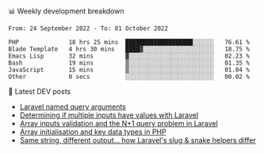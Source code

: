 📊 Weekly development breakdown
<!--START_SECTION:waka-->

```text
From: 24 September 2022 - To: 01 October 2022

PHP              18 hrs 25 mins  ███████████████████░░░░░░   76.61 %
Blade Template   4 hrs 30 mins   ████▓░░░░░░░░░░░░░░░░░░░░   18.75 %
Emacs Lisp       32 mins         ▓░░░░░░░░░░░░░░░░░░░░░░░░   02.23 %
Bash             19 mins         ▒░░░░░░░░░░░░░░░░░░░░░░░░   01.35 %
JavaScript       15 mins         ▒░░░░░░░░░░░░░░░░░░░░░░░░   01.04 %
Other            0 secs          ░░░░░░░░░░░░░░░░░░░░░░░░░   00.02 %
```

<!--END_SECTION:waka-->

📕 Latest DEV posts
<!-- BLOG-POST-LIST:START -->
- [Laravel named query arguments](https://dev.to/michaelvickersuk/laravel-named-query-arguments-28kd)
- [Determining if multiple inputs have values with Laravel](https://dev.to/michaelvickersuk/determining-if-multiple-inputs-have-values-with-laravel-km6)
- [Array inputs validation and the N+1 query problem in Laravel](https://dev.to/michaelvickersuk/array-inputs-validation-and-the-n1-query-problem-in-laravel-2agb)
- [Array initialisation and key data types in PHP](https://dev.to/michaelvickersuk/array-initialisation-and-key-data-types-in-php-1e5b)
- [Same string, different output... how Laravel&#39;s slug &amp; snake helpers differ](https://dev.to/michaelvickersuk/same-string-different-output-how-laravels-slug-snake-helpers-differ-1ccj)
<!-- BLOG-POST-LIST:END -->
